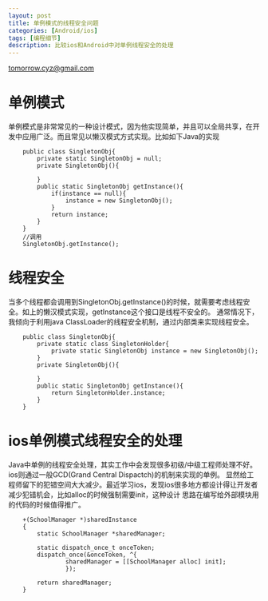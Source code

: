 ```yaml
---
layout: post
title: 单例模式的线程安全问题 
categories: [Android/ios]
tags: [编程细节]
description: 比较ios和Android中对单例线程安全的处理
---
```


tomorrow.cyz@gmail.com

# 单例模式
单例模式是非常常见的一种设计模式，因为他实现简单，并且可以全局共享，在开发中应用广泛。而且常见以懒汉模式方式实现。比如如下Java的实现
        
        public class SingletonObj{
            private static SingletonObj = null;
            private SingletonObj(){
                
            }
            public static SingletonObj getInstance(){
                if(instance == null){
                    instance = new SingletonObj();
                }
                return instance;
            }
        }
        //调用
        SingletonObj.getInstance();

# 线程安全
当多个线程都会调用到SingletonObj.getInstance()的时候，就需要考虑线程安全。如上的懒汉模式实现，getInstance这个接口是线程不安全的。
通常情况下，我倾向于利用java ClassLoader的线程安全机制，通过内部类来实现线程安全。
        
        public class SingletonObj{
            private static class SingletonHolder{
                private static SingletonObj instance = new SingletonObj();
            }
            private SingletonObj(){
                
            }
            public static SingletonObj getInstance(){
                return SingletonHolder.instance;
            }
        }

# ios单例模式线程安全的处理
Java中单例的线程安全处理，其实工作中会发现很多初级/中级工程师处理不好。ios则通过一般GCD(Grand Central Dispactch)的机制来实现的单例。
显然给工程师留下的犯错空间大大减少。最近学习ios，发现ios很多地方都设计得让开发者减少犯错机会，比如alloc的时候强制需要init，这种设计
思路在编写给外部模块用的代码的时候值得推广。
        
        +(SchoolManager *)sharedInstance  
        {  
            static SchoolManager *sharedManager;  
        
            static dispatch_once_t onceToken;  
            dispatch_once(&onceToken, ^{  
                    sharedManager = [[SchoolManager alloc] init];  
                    });  
        
            return sharedManager;  
        }   
